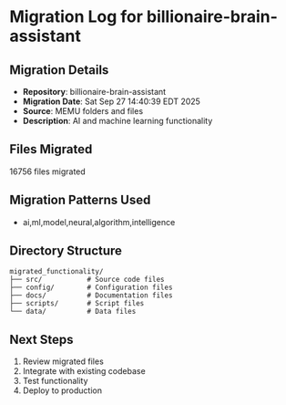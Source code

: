 # Migration Log for billionaire-brain-assistant

## Migration Details
- **Repository**: billionaire-brain-assistant
- **Migration Date**: Sat Sep 27 14:40:39 EDT 2025
- **Source**: MEMU folders and files
- **Description**: AI and machine learning functionality

## Files Migrated
   16756 files migrated

## Migration Patterns Used
- ai,ml,model,neural,algorithm,intelligence

## Directory Structure
```
migrated_functionality/
├── src/           # Source code files
├── config/        # Configuration files
├── docs/          # Documentation files
├── scripts/       # Script files
└── data/          # Data files
```

## Next Steps
1. Review migrated files
2. Integrate with existing codebase
3. Test functionality
4. Deploy to production

